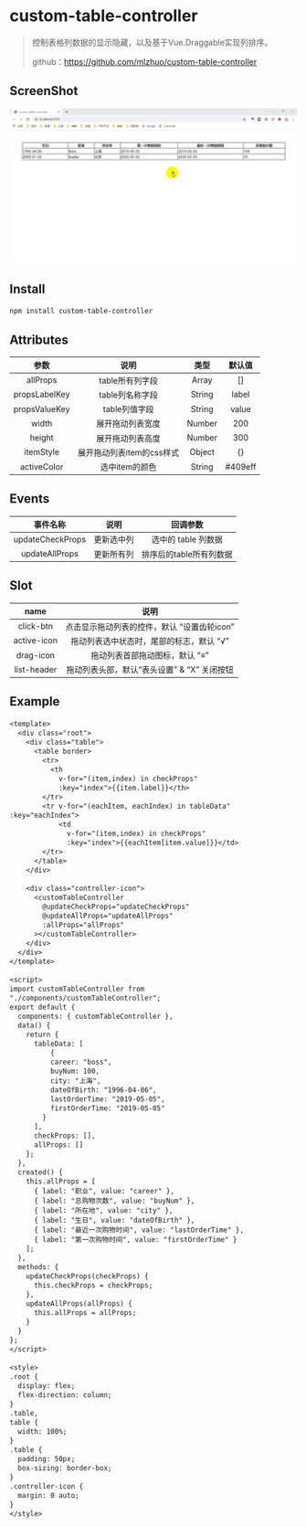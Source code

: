 # custom-table-controller

> 控制表格列数据的显示隐藏，以及基于Vue.Draggable实现列排序。
>
> github：https://github.com/mlzhuo/custom-table-controller



## ScreenShot

![](https://github.com/mlzhuo/custom-table-controller/blob/master/screenshot/example.gif)



## Install

``` bash
npm install custom-table-controller
```



## Attributes

|     参数      |           说明            |  类型  |  默认值  |
| :-----------: | :-----------------------: | :----: | :------: |
|   allProps    |      table所有列字段      | Array  |    []    |
| propsLabelKey |      table列名称字段      | String |  label   |
| propsValueKey |       table列值字段       | String |  value   |
|     width     |     展开拖动列表宽度      | Number |   200    |
|    height     |     展开拖动列表高度      | Number |   300    |
|   itemStyle   | 展开拖动列表item的css样式 | Object |    {}    |
|  activeColor  |      选中item的颜色       | String | \#409eff |



## Events

|     事件名称     |    说明    |        回调参数         |
| :--------------: | :--------: | :---------------------: |
| updateCheckProps | 更新选中列 |   选中的 table 列数据   |
|  updateAllProps  | 更新所有列 | 排序后的table所有列数据 |



## Slot

|    name     |                    说明                     |
| :---------: | :-----------------------------------------: |
|  click-btn  | 点击显示拖动列表的控件，默认 “设置齿轮icon” |
| active-icon |  拖动列表选中状态时，尾部的标志，默认 “√”   |
|  drag-icon  |       拖动列表首部拖动图标，默认 “≡”        |
| list-header | 拖动列表头部，默认“表头设置” & “X” 关闭按钮 |



## Example

```vue
<template>
  <div class="root">
    <div class="table">
      <table border>
        <tr>
          <th 
            v-for="(item,index) in checkProps" 
            :key="index">{{item.label}}</th>
        </tr>
        <tr v-for="(eachItem, eachIndex) in tableData" :key="eachIndex">
            <td 
              v-for="(item,index) in checkProps" 
              :key="index">{{eachItem[item.value]}}</td>
        </tr>
      </table>
    </div>

    <div class="controller-icon">
      <customTableController
        @updateCheckProps="updateCheckProps"
        @updateAllProps="updateAllProps"
        :allProps="allProps"
      ></customTableController>
    </div>
  </div>
</template>

<script>
import customTableController from "./components/customTableController";
export default {
  components: { customTableController },
  data() {
    return {
      tableData: [
          {
          career: "boss",
          buyNum: 100,
          city: "上海",
          dateOfBirth: "1996-04-06",
          lastOrderTime: "2019-05-05",
          firstOrderTime: "2019-05-05"
        }
      ],
      checkProps: [],
      allProps: []
    };
  },
  created() {
    this.allProps = [
      { label: "职业", value: "career" },
      { label: "总购物次数", value: "buyNum" },
      { label: "所在地", value: "city" },
      { label: "生日", value: "dateOfBirth" },
      { label: "最近一次购物时间", value: "lastOrderTime" },
      { label: "第一次购物时间", value: "firstOrderTime" }
    ];
  },
  methods: {
    updateCheckProps(checkProps) {
      this.checkProps = checkProps;
    },
    updateAllProps(allProps) {
      this.allProps = allProps;
    }
  }
};
</script>

<style>
.root {
  display: flex;
  flex-direction: column;
}
.table,
table {
  width: 100%;
}
.table {
  padding: 50px;
  box-sizing: border-box;
}
.controller-icon {
  margin: 0 auto;
}
</style>

```

